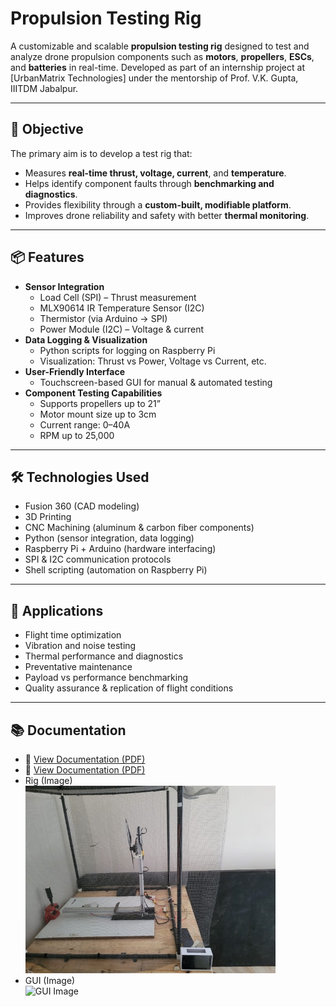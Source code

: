 # Propulsion Testing Rig

A customizable and scalable **propulsion testing rig** designed to test and analyze drone propulsion components such as **motors**, **propellers**, **ESCs**, and **batteries** in real-time. Developed as part of an internship project at [UrbanMatrix Technologies] under the mentorship of Prof. V.K. Gupta, IIITDM Jabalpur.

---

## 🚀 Objective

The primary aim is to develop a test rig that:
- Measures **real-time thrust, voltage, current**, and **temperature**.
- Helps identify component faults through **benchmarking and diagnostics**.
- Provides flexibility through a **custom-built, modifiable platform**.
- Improves drone reliability and safety with better **thermal monitoring**.

---

## 📦 Features

- **Sensor Integration**
  - Load Cell (SPI) – Thrust measurement
  - MLX90614 IR Temperature Sensor (I2C)
  - Thermistor (via Arduino -> SPI)
  - Power Module (I2C) – Voltage & current
- **Data Logging & Visualization**
  - Python scripts for logging on Raspberry Pi
  - Visualization: Thrust vs Power, Voltage vs Current, etc.
- **User-Friendly Interface**
  - Touchscreen-based GUI for manual & automated testing
- **Component Testing Capabilities**
  - Supports propellers up to 21”
  - Motor mount size up to 3cm
  - Current range: 0–40A
  - RPM up to 25,000

---

## 🛠️ Technologies Used

- Fusion 360 (CAD modeling)
- 3D Printing
- CNC Machining (aluminum & carbon fiber components)
- Python (sensor integration, data logging)
- Raspberry Pi + Arduino (hardware interfacing)
- SPI & I2C communication protocols
- Shell scripting (automation on Raspberry Pi)

---

## 🧪 Applications

- Flight time optimization
- Vibration and noise testing
- Thermal performance and diagnostics
- Preventative maintenance
- Payload vs performance benchmarking
- Quality assurance & replication of flight conditions

---

## 📚 Documentation

- 📄 [View Documentation (PDF)](documentation.pdf)
- 📄 [View Documentation (PDF)](documentation.pdf)
- Rig (Image)  
  <img src="images/rig_image.jpg" alt="Propulsion Testing Rig" width="400"/>
- GUI (Image)  
  <img src="images/gui_image.png" alt="GUI Image" width="400"/>


